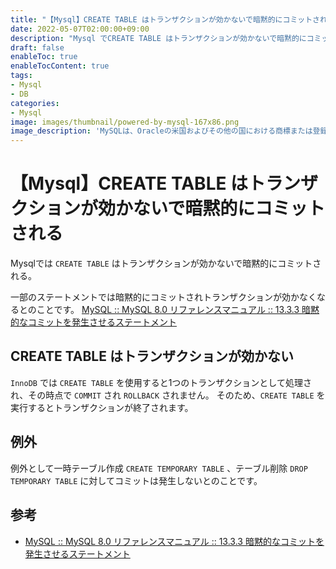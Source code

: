 ```yaml
---
title: "【Mysql】CREATE TABLE はトランザクションが効かないで暗黙的にコミットされる"
date: 2022-05-07T02:00:00+09:00
description: "Mysql でCREATE TABLE はトランザクションが効かないで暗黙的にコミットされる"
draft: false
enableToc: true
enableTocContent: true
tags: 
- Mysql
- DB
categories: 
- Mysql
image: images/thumbnail/powered-by-mysql-167x86.png
image_description: 'MySQLは、Oracleの米国およびその他の国における商標または登録商標です。'
---
```


# 【Mysql】CREATE TABLE はトランザクションが効かないで暗黙的にコミットされる
Mysqlでは `CREATE TABLE` はトランザクションが効かないで暗黙的にコミットされる。

一部のステートメントでは暗黙的にコミットされトランザクションが効かなくなるとのことです。
<a href="https://dev.mysql.com/doc/refman/8.0/ja/implicit-commit.html" target="_blank" rel="nofollow noopener">MySQL :: MySQL 8.0 リファレンスマニュアル :: 13.3.3 暗黙的なコミットを発生させるステートメント</a>

## CREATE TABLE はトランザクションが効かない
`InnoDB` では `CREATE TABLE` を使用すると1つのトランザクションとして処理され、その時点で `COMMIT` され `ROLLBACK` されません。
そのため、`CREATE TABLE` を実行するとトランザクションが終了されます。

## 例外
例外として一時テーブル作成 `CREATE TEMPORARY TABLE` 、テーブル削除 `DROP TEMPORARY TABLE` に対してコミットは発生しないとのことです。

## 参考
* <a href="https://dev.mysql.com/doc/refman/8.0/ja/implicit-commit.html" target="_blank" rel="nofollow noopener">MySQL :: MySQL 8.0 リファレンスマニュアル :: 13.3.3 暗黙的なコミットを発生させるステートメント</a>
